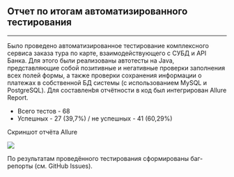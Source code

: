 ## Отчет по итогам автоматизированного тестирования
___


Было проведено автоматизированное тестирование комплексного сервиса заказа тура по карте, взаимодействующего с СУБД и API Банка. Для этого были реализованы автотесты на Java, представляющие собой позитивные и негативные проверки заполнения всех полей формы, а также проверки сохранения информации о платежах в собственной БД системы (с использованием MySQL и PostgreSQL). Для составленbя отчётности в код был интегрирован Allure Report.
* Всего тестов - 68
* Успешных - 27 (39,7%) / не успешных - 41 (60,29%)

Скриншот отчёта Allure

![](C:\Users\Fosa\Desktop\Скрины\Screenshot_13.png)

По результатам проведённого тестирования сформированы баг-репорты (см. GitHub Issues).

